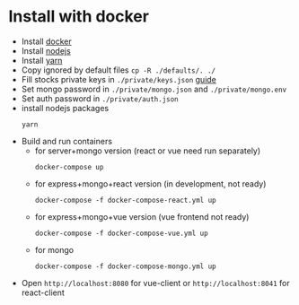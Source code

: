 # Install with docker

-   Install [docker](https://www.docker.com/)
-   Install [nodejs](https://nodejs.org/en/)
-   Install [yarn](https://yarnpkg.com/en/docs/install)
-   Copy ignored by default files ```cp -R ./defaults/. ./```
-   Fill stocks private keys in ```./private/keys.json``` [guide](https://github.com/kupi-network/kupi-terminal/blob/master/KEYS.md)
-   Set mongo password in ```./private/mongo.json``` and ```./private/mongo.env```
-   Set auth password in ```./private/auth.json```
-   install nodejs packages
    ```
    yarn
    ```
-   Build and run containers
    -   for server+mongo version (react or vue need run separately)
        ```
        docker-compose up
        ```
    - for express+mongo+react version (in development, not ready)
        ```
        docker-compose -f docker-compose-react.yml up
        ```
    - for express+mongo+vue version (vue frontend not ready)
        ```
        docker-compose -f docker-compose-vue.yml up
        ```
    - for mongo
        ```
        docker-compose -f docker-compose-mongo.yml up
        ```
-   Open ```http://localhost:8080``` for vue-client or ```http://localhost:8041``` for react-client
